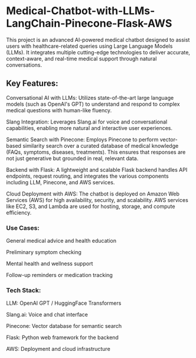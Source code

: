 # Medical-Chatbot-with-LLMs-LangChain-Pinecone-Flask-AWS
This project is an advanced AI-powered medical chatbot designed to assist users with healthcare-related queries using Large Language Models (LLMs). It integrates multiple cutting-edge technologies to deliver accurate, context-aware, and real-time medical support through natural conversations.

## Key Features:
Conversational AI with LLMs:
Utilizes state-of-the-art large language models (such as OpenAI's GPT) to understand and respond to complex medical questions with human-like fluency.

Slang Integration:
Leverages Slang.ai for voice and conversational capabilities, enabling more natural and interactive user experiences.

Semantic Search with Pinecone:
Employs Pinecone to perform vector-based similarity search over a curated database of medical knowledge (FAQs, symptoms, diseases, treatments). This ensures that responses are not just generative but grounded in real, relevant data.

Backend with Flask:
A lightweight and scalable Flask backend handles API endpoints, request routing, and integrates the various components including LLM, Pinecone, and AWS services.

Cloud Deployment with AWS:
The chatbot is deployed on Amazon Web Services (AWS) for high availability, security, and scalability. AWS services like EC2, S3, and Lambda are used for hosting, storage, and compute efficiency.

### Use Cases:
General medical advice and health education

Preliminary symptom checking

Mental health and wellness support

Follow-up reminders or medication tracking

### Tech Stack:
LLM: OpenAI GPT / HuggingFace Transformers

Slang.ai: Voice and chat interface

Pinecone: Vector database for semantic search

Flask: Python web framework for the backend

AWS: Deployment and cloud infrastructure

